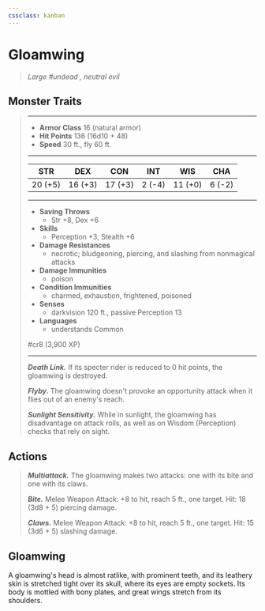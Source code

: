 ```yaml
---
cssclass: kanban
---
```


# Gloamwing
>*Large #undead , neutral evil*
## Monster Traits
>___
>- **Armor Class** 16 (natural armor)
>- **Hit Points** 136 (16d10 + 48)
>- **Speed** 30 ft., fly 60 ft.
>___
>|STR|DEX|CON|INT|WIS|CHA|
>|:---:|:---:|:---:|:---:|:---:|:---:|
>|20 (+5)|16 (+3)|17 (+3)|2 (-4)|11 (+0)|6 (-2)|
>___
>- **Saving Throws**
>	 - Str +8, Dex +6
>- **Skills**
>	 - Perception +3, Stealth +6
>- **Damage Resistances**
>	 - necrotic; bludgeoning, piercing, and slashing from nonmagical attacks
>- **Damage Immunities**
>	 - poison
>- **Condition Immunities**
>	 - charmed, exhaustion, frightened, poisoned
>- **Senses**
>	 - darkvision 120 ft., passive Perception 13
>- **Languages**
>	 - understands Common
>
> #cr8 (3,900 XP)
>___
>***Death Link.*** If its specter rider is reduced to 0 hit points, the gloamwing is destroyed.  
>
>***Flyby.*** The gloamwing doesn't provoke an opportunity attack when it flies out of an enemy's reach.  
>
>***Sunlight Sensitivity.*** While in sunlight, the gloamwing has disadvantage on attack rolls, as well as on Wisdom (Perception) checks that rely on sight.  
>
## Actions
>***Multiattack.*** The gloamwing makes two attacks: one with its bite and one with its claws.  
>
>***Bite.*** Melee Weapon Attack: +8 to hit, reach 5 ft., one target. Hit: 18 (3d8 + 5) piercing damage.  
>
>***Claws.*** Melee Weapon Attack: +8 to hit, reach 5 ft., one target. Hit: 15 (3d6 + 5) slashing damage.
## Gloamwing
A gloamwing's head is almost ratlike, with prominent teeth, and its leathery skin is stretched tight over its skull, where its eyes are empty sockets. Its body is mottled with bony plates, and great wings stretch from its shoulders.